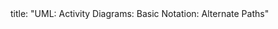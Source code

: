 <frontmatter>
title: "UML: Activity Diagrams: Basic Notation: Alternate Paths"
</frontmatter>

<include src="unit-inPage-asFlat.md" boilerplate />
